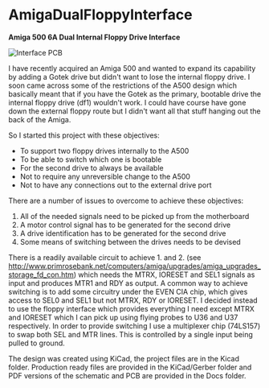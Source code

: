 # AmigaDualFloppyInterface
**Amiga 500 6A Dual Internal Floppy Drive Interface**

![Interface PCB](/Docs/Board.png)

I have recently acquired an Amiga 500 and wanted to expand its capability by adding a Gotek drive but didn't want to lose the internal floppy drive. I soon came across some of the restrictions of the A500 design which basically meant that if you have the Gotek as the primary, bootable drive the internal floppy drive (df1) wouldn't work. I could have course have gone down the external floppy route but I didn't want all that stuff hanging out the back of the Amiga.

So I started this project with these objectives:
- To support two floppy drives internally to the A500
- To be able to switch which one is bootable
- For the second drive to always be available
- Not to require any unreversible change to the A500
- Not to have any connections out to the external drive port

There are a number of issues to overcome to achieve these objectives:
1. All of the needed signals need to be picked up from the motherboard
2. A motor control signal has to be generated for the second drive
3. A drive identification has to be generated for the second drive
4. Some means of switching between the drives needs to be devised

There is a readily available circuit to achieve 1. and 2. (see http://www.primrosebank.net/computers/amiga/upgrades/amiga_upgrades_storage_fd_con.htm) which needs the MTRX, IORESET and SEL1 signals as input and produces MTR1 and RDY as output. A common way to achieve switching is to add some circuitry under the EVEN CIA chip, which gives access to SEL0 and SEL1 but not MTRX, RDY or IORESET. I decided instead to use the floppy interface which provides everything I need except MTRX and IORESET which I can pick up using flying probes to U36 and U37 respectively. In order to provide switching I use a multiplexer chip (74LS157) to swap both SEL and MTR lines. This is controlled by a single input being pulled to ground.

The design was created using KiCad, the project files are in the Kicad folder. Production ready files are provided in the KiCad/Gerber folder and PDF versions of the schematic and PCB are provided in the Docs folder.

